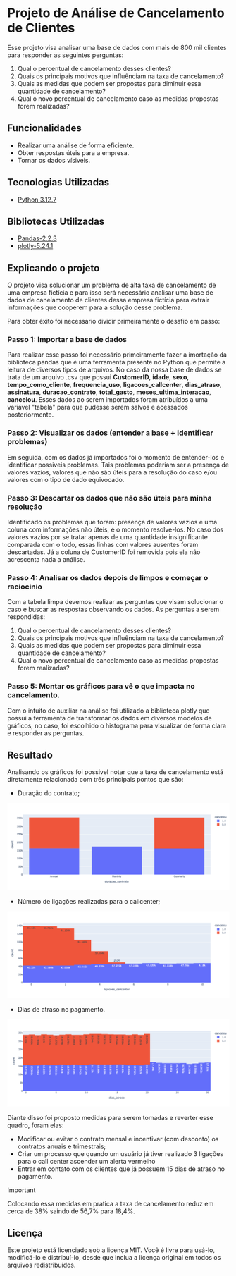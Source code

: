 # Projeto de Análise de Cancelamento de Clientes

Esse projeto visa analisar uma base de dados com mais de 800 mil clientes para responder as seguintes perguntas:
1. Qual o percentual de cancelamento desses clientes?
2. Quais os principais motivos que influênciam na taxa de cancelamento?
3. Quais as medidas que podem ser propostas para diminuir essa quantidade de cancelamento?
4. Qual o novo percentual de cancelamento caso as medidas propostas forem realizadas? 

## Funcionalidades

- Realizar uma análise de forma eficiente.
- Obter respostas úteis para a empresa.
- Tornar os dados vísiveis.

## Tecnologias Utilizadas

- [Python 3.12.7](https://www.python.org)

## Bibliotecas Utilizadas

- [Pandas-2.2.3](https://pandas.pydata.org)
- [plotly-5.24.1](https://plotly.com/python/)

## Explicando o projeto

O projeto visa solucionar um problema de alta taxa de cancelamento de uma empresa fictícia e para isso será necessário analisar uma base de dados de canelamento de clientes dessa empresa fictícia para extrair informações que cooperem para a solução desse problema.

Para obter êxito foi necessario dividir primeiramente o desafio em passo:

### Passo 1: Importar a base de dados

Para realizar esse passo foi necessário primeiramente fazer a imortação da biblioteca pandas que é uma ferramenta presente no Python que permite a leitura de diversos tipos de arquivos. 
No caso da nossa base de dados se trata de um arquivo .csv que possui **CustomerID**, **idade**, **sexo**, **tempo_como_cliente**, **frequencia_uso**, **ligacoes_callcenter**, **dias_atraso**, **assinatura**, **duracao_contrato**, **total_gasto**, **meses_ultima_interacao**, **cancelou**. 
Esses dados ao serem importados foram atribuídos a uma variável "tabela" para que pudesse serem salvos e acessados posteriormente. 

### Passo 2: Visualizar os dados (entender a base + identificar problemas)

Em seguida, com os dados já importados foi o momento de entender-los e identificar possiveis problemas. Tais problemas poderiam ser a presença de valores vazios, valores que não são úteis para a resolução do caso e/ou valores com o tipo de dado equivocado.

### Passo 3: Descartar os dados que não são úteis para minha resolução

Identificado os problemas que foram: presença de valores vazios e uma coluna com informações não úteis, é o momento resolve-los. 
No caso dos valores vazios por se tratar apenas de uma quantidade insignificante comparada com o todo, essas linhas com valores ausentes foram descartadas. Já a coluna de CustomerID foi removida pois ela não acrescenta nada a análise.

### Passo 4: Analisar os dados depois de limpos e começar o raciocinio 

Com a tabela limpa devemos realizar as perguntas que visam solucionar o caso e buscar as respostas observando os dados.
As perguntas a serem respondidas: 
1. Qual o percentual de cancelamento desses clientes?
2. Quais os principais motivos que influênciam na taxa de cancelamento?
3. Quais as medidas que podem ser propostas para diminuir essa quantidade de cancelamento?
4. Qual o novo percentual de cancelamento caso as medidas propostas forem realizadas? 

### Passo 5: Montar os gráficos para vê o que impacta no cancelamento. 

Com o intuito de auxiliar na análise foi utilizado a biblioteca plotly que possui a ferramenta de transformar os dados em diversos modelos de gráficos, no caso, foi escolhido o histograma para visualizar de forma clara e responder as perguntas. 


## Resultado

Analisando os gráficos foi possivel notar que a taxa de cancelamento está diretamente relacionada com três principais pontos que são: 

* Duração do contrato;

![Gráfico duracao_contrato x cancelou](duracao_contrato.png)

* Número de ligações realizadas para o callcenter;

![Gráfico ligacoes_callcenter x cancelou](ligacoes_callcenter.png)

* Dias de atraso no pagamento. 

![Gráfico dias_atraso x cancelou](dias_atraso.png)

Diante disso foi proposto medidas para serem tomadas e reverter esse quadro, foram elas:
* Modificar ou evitar o contrato mensal e incentivar (com desconto) os contratos anuais e trimestrais;
* Criar um processo que quando um usuário já tiver realizado 3 ligações para o call center ascender um alerta vermelho
* Entrar em contato com os clientes que já possuem 15 dias de atraso no pagamento.

>[!IMPORTANT]
>
>Colocando essa medidas em pratica a taxa de cancelamento reduz em cerca de 38% saindo de 56,7% para 18,4%. 

## Licença

Este projeto está licenciado sob a licença MIT. Você é livre para usá-lo, modificá-lo e distribuí-lo, desde que inclua a licença original em todos os arquivos redistribuídos.
